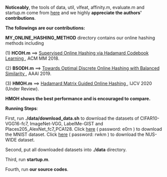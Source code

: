 **Noticeably**, the tools of data, util, vlfeat, affinity.m, evaluate.m and startup.m come from <a href="https://github.com/fcakir/mihash">here</a> and we highly **appreciate the authors' contributions**.

**The followings are our contributions:**

**MY_ONLINE_HASHING_METHOD** directory contains our online hashing methods including

(1) **HCOH.m**  ==> <a href="https://dl.acm.org/citation.cfm?id=3240519">Supervised Online Hashing via Hadamard Codebook Learning </a>, ACM MM 2018. 

(2) **BSODH.m**  ==> <a href ="https://arxiv.org/abs/1901.10185">Towards Optimal Discrete Online Hashing with Balanced Similarity </a>, AAAI 2019.

(3) **HMOH.m**  ==> <a href ="https://arxiv.org/abs/1905.04454">Hadamard Matrix Guided Online Hashing </a>, IJCV 2020 (Under Review).

**HMOH shows the best performance and is encouraged to compare.**

**Running Steps**:

First, run **./data/download_data.sh** to download the datasets of CIFAR10-VGG16-fc7, ImageNet-VGG, LabelMe-GIST and Places205_AlexNet_fc7_PCA128. Click <a href="https://pan.baidu.com/s/1xzAnBiNX5brbF1vTFFteaA">here</a> ( password: e0rn ) to download the MNIST dataset. Click <a href="https://pan.baidu.com/s/1SSRtgLNR9L_YcO4duLAfGg">here</a> ( password: rwkm ) to download the NUS-WIDE dataset.

Second, put all downloaded datasets into **./data** directory.

Third, run **startup.m**.

Fourth, run **our source codes**.

